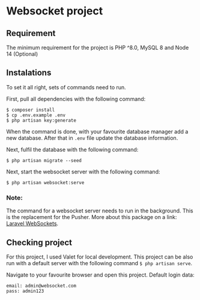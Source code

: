 # Websocket project

## Requirement

The minimum requirement for the project is PHP ^8.0, MySQL 8 and Node 14 (Optional)

## Instalations

To set it all right, sets of commands need to run.

First, pull all dependencies with the following command:
```#bash
$ composer install
$ cp .env.example .env
$ php artisan key:generate
```

When the command is done, with your favourite database manager add a new database.
After that in `.env` file update the database information.

Next, fulfil the database with the following command:
```#bash
$ php artisan migrate --seed
```

Next, start the websocket server with the following command:
```#bash
$ php artisan websocket:serve
```

### Note:
The command for a websocket server needs to run in the background. This is the replacement for the Pusher.
More about this package on a link: [Laravel WebSockets](https://beyondco.de/docs/laravel-websockets/getting-started/introduction).

## Checking project
For this project, I used Valet for local development. This project can be also run with a default server with the following command `$ php artisan serve`. 

Navigate to your favourite browser and open this project.
Default login data:
```
email: admin@websocket.com
pass: admin123
```
